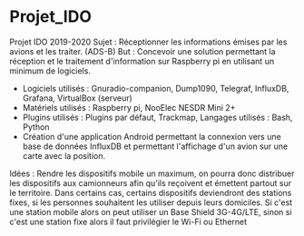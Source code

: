 # Projet_IDO

Projet IDO 2019-2020
Sujet : Réceptionner les informations émises par les avions et les traiter. (ADS-B)
But : Concevoir une solution permettant la réception et le traitement d'information sur Raspberry pi en utilisant un minimum de logiciels.

  - Logiciels utilisés : Gnuradio-companion, Dump1090, Telegraf, InfluxDB, Grafana, VirtualBox (serveur) 
  - Matériels utilisés : Raspberry pi, NooElec NESDR Mini 2+ 
   - Plugins utilisés : Plugins par défaut, Trackmap, Langages utilisés : Bash, Python
   - Création d'une application Android permettant la connexion vers une base de données InfluxDB et permettant l'affichage d'un avion sur une carte avec la position.

Idées : Rendre les dispositifs mobile un maximum, on pourra donc distribuer les dispositifs aux camionneurs afin qu'ils reçoivent et émettent partout sur le territoire.
Dans certains cas, certains dispositifs deviendront des stations fixes, si les personnes souhaitent les utiliser depuis leurs domiciles.
Si c'est une station mobile alors on peut utiliser un  Base Shield 3G-4G/LTE, sinon si c'est une station fixe alors il faut privilégier le Wi-Fi ou Ethernet
